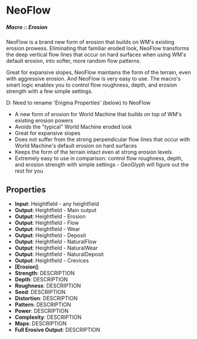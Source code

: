 # NeoFlow

##### Macro :: Erosion

NeoFlow is a brand new form of erosion that builds on WM's existing erosion prowess. Eliminating that familiar eroded look, NeoFlow transforms the deep vertical flow lines that occur on hard surfaces when using WM's default erosion, into softer, more random flow patterns.

Great for expansive slopes, NeoFlow maintains the form of the terrain, even with aggressive erosion. And NeoFlow is very easy to use. The macro's smart logic enables you to control flow roughness, depth, and erosion strength with a few simple settings.

D: Need to rename 'Enigma Properties' (below) to NeoFlow

- A new form of erosion for World Machine that builds on top of WM's existing erosion powers
- Avoids the "typical" World Machine eroded look
- Great for expansive slopes
- Does not suffer from the strong perpendicular flow lines that occur with World Machine's default erosion on hard surfaces
- Keeps the form of the terrain intact even at strong erosion levels
- Extremely easy to use in comparison: control flow roughness, depth, and erosion strength with simple settings - GeoGlyph will figure out the rest for you

## Properties
- **Input**: Heightfield - any heightfield
- **Output**: Heightfield - Main output
- **Output**: Heightfield - Erosion
- **Output**: Heightfield - Flow
- **Output**: Heightfield - Wear
- **Output**: Heightfield - Deposit
- **Output**: Heightfield - NaturalFlow
- **Output**: Heightfield - NaturalWear
- **Output**: Heightfield - NaturalDeposit
- **Output**: Heightfield - Crevices
- **[Erosion]**: 
- **Strength**: DESCRIPTION
- **Depth**: DESCRIPTION
- **Roughness**: DESCRIPTION
- **Seed**: DESCRIPTION
- **Distortion**: DESCRIPTION
- **Pattern**: DESCRIPTION
- **Power**: DESCRIPTION
- **Complexity**: DESCRIPTION
- **Maps**: DESCRIPTION
- **Full Erosive Output**: DESCRIPTION


